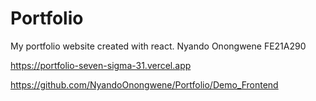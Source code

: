 # Portfolio
My portfolio website created with react.
Nyando Onongwene FE21A290

https://portfolio-seven-sigma-31.vercel.app

https://github.com/NyandoOnongwene/Portfolio/Demo_Frontend